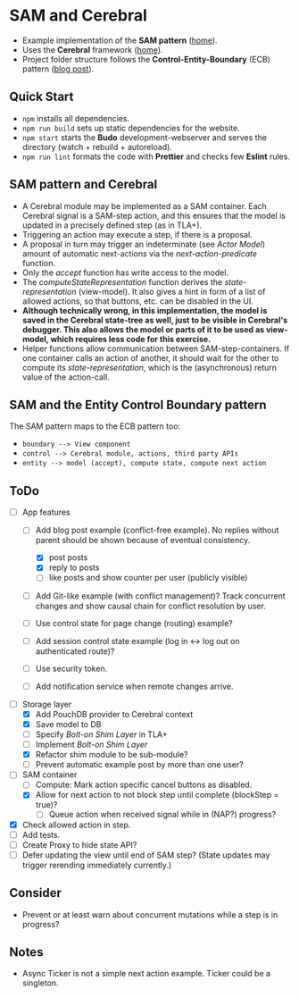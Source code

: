 # SAM and Cerebral
- Example implementation of the **SAM pattern** ([home](http://sam.js.org/)).
- Uses the **Cerebral** framework ([home](http://cerebraljs.com/)).
- Project folder structure follows the **Control-Entity-Boundary** (ECB) pattern ([blog post](http://www.adam-bien.com/roller/abien/entry/bureaucratic_design_with_java_ee)).

## Quick Start
- `npm` installs all dependencies.
- `npm run build` sets up static dependencies for the website.
- `npm start` starts the __Budo__ development-webserver and serves the directory (watch + rebuild + autoreload).
- `npm run lint` formats the code with __Prettier__ and checks few __Eslint__ rules.

## SAM pattern and Cerebral
- A Cerebral module may be implemented as a SAM container.
Each Cerebral signal is a SAM-step action, and this ensures that the model is updated in a precisely defined step (as in TLA+).
- Triggering an action may execute a step, if there is a proposal.
- A proposal in turn may trigger an indeterminate (see _Actor Model_) amount of automatic next-actions via the _next-action-predicate_ function.
- Only the _accept_ function has write access to the model.
- The _computeStateRepresentation_ function derives the _state-representation_ (view-model). It also gives a hint in form of a list of allowed actions, so that buttons, etc. can be disabled in the UI.
- **Although technically wrong, in this implementation, the model is saved in the Cerebral state-tree as well, just to be visible in Cerebral's debugger. This also allows the model or parts of it to be used as view-model, which requires less code for this exercise.**
- Helper functions allow communication between SAM-step-containers. If one container calls an action of another, it should wait for the other to compute its _state-representation_, which is the (asynchronous) return value of the action-call.

## SAM and the Entity Control Boundary pattern
The SAM pattern maps to the ECB pattern too:
- `boundary --> View component`
- `control --> Cerebral module, actions, third party APIs`
- `entity --> model (accept), compute state, compute next action`

## ToDo
- [ ] App features
  - [ ] Add blog post example (conflict-free example). No replies without parent should be shown because of eventual consistency.
    - [x] post posts
    - [x] reply to posts
    - [ ] like posts and show counter per user (publicly visible)

  - [ ] Add Git-like example (with conflict management)? Track concurrent changes and show causal chain for conflict resolution by user.

  - [ ] Use control state for page change (routing) example?
  - [ ] Add session control state example (log in <-> log out on authenticated route)?
  - [ ] Use security token.
  - [ ] Add notification service when remote changes arrive.

- [ ] Storage layer
  - [x] Add PouchDB provider to Cerebral context
  - [x] Save model to DB
  - [ ] Specify _Bolt-on Shim Layer_ in TLA+
  - [ ] Implement _Bolt-on Shim Layer_
  - [x] Refactor shim module to be sub-module?
  - [ ] Prevent automatic example post by more than one user?

- [ ] SAM container
  - [ ] Compute: Mark action specific cancel buttons as disabled.
  - [x] Allow for next action to not block step until complete (blockStep = true)?
    - [ ] Queue action when received signal while in (NAP?) progress?

- [x] Check allowed action in step.
- [ ] Add tests.
- [ ] Create Proxy to hide state API?
- [ ] Defer updating the view until end of SAM step? (State updates may trigger rerending immediately currently.)

## Consider
- Prevent or at least warn about concurrent mutations while a step is in progress?

## Notes
- Async Ticker is not a simple next action example. Ticker could be a singleton.
